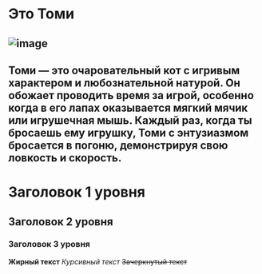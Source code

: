 # Это Томи

## ![image](/git-image/Cat.png)

##  Томи — это очаровательный кот с игривым характером и любознательной натурой. Он обожает проводить время за игрой, особенно когда в его лапах оказывается мягкий мячик или игрушечная мышь. Каждый раз, когда ты бросаешь ему игрушку, Томи с энтузиазмом бросается в погоню, демонстрируя свою ловкость и скорость.

# Заголовок 1 уровня
## Заголовок 2 уровня
### Заголовок 3 уровня




**Жирный текст**
*Курсивный текст*
~~Зачеркнутый текст~~


